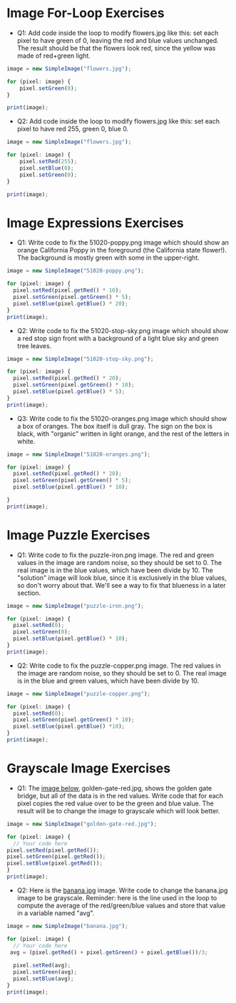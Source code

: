 # Image For-Loop Exercises

* Q1: Add code inside the loop to modify flowers.jpg like this: set each pixel to have green of 0, leaving the red and blue values unchanged. The result should be that the flowers look red, since the yellow was made of red+green light.

```javascript
image = new SimpleImage("flowers.jpg");

for (pixel: image) {
    pixel.setGreen(0);
}

print(image);
```

* Q2: Add code inside the loop to modify flowers.jpg like this: set each pixel to have red 255, green 0, blue 0.

```javascript
image = new SimpleImage("flowers.jpg");

for (pixel: image) {
    pixel.setRed(255);
    pixel.setBlue(0);
    pixel.setGreen(0);
}

print(image);
```

# Image Expressions Exercises

* Q1: Write code to fix the 51020-poppy.png image which should show an orange California Poppy in the foreground (the California state flower!). The background is mostly green with some in the upper-right.

```javascript
image = new SimpleImage("51020-poppy.png");

for (pixel: image) {
  pixel.setRed(pixel.getRed() * 10);
  pixel.setGreen(pixel.getGreen() * 5);
  pixel.setBlue(pixel.getBlue() * 20);
}
print(image);
```

* Q2: Write code to fix the 51020-stop-sky.png image which should show a red stop sign front with a background of a light blue sky and green tree leaves.

```javascript
image = new SimpleImage("51020-stop-sky.png");

for (pixel: image) {
  pixel.setRed(pixel.getRed() * 20);
  pixel.setGreen(pixel.getGreen() * 10);
  pixel.setBlue(pixel.getBlue() * 5);
}
print(image);
```

* Q3: Write code to fix the 51020-oranges.png image which should show a box of oranges. The box itself is dull gray. The sign on the box is black, with "organic" written in light orange, and the rest of the letters in white.

```javascript
image = new SimpleImage("51020-oranges.png");

for (pixel: image) {
  pixel.setRed(pixel.getRed() * 20);
  pixel.setGreen(pixel.getGreen() * 5);
  pixel.setBlue(pixel.getBlue() * 10);

}
print(image);
```

# Image Puzzle Exercises

* Q1: Write code to fix the puzzle-iron.png image. The red and green values in the image are random noise, so they should be set to 0. The real image is in the blue values, which have been divide by 10. The "solution" image will look blue, since it is exclusively in the blue values, so don't worry about that. We'll see a way to fix that blueness in a later section.

```javascript
image = new SimpleImage("puzzle-iron.png");

for (pixel: image) {
  pixel.setRed(0);
  pixel.setGreen(0);
  pixel.setBlue(pixel.getBlue() * 10);
}
print(image);
```

* Q2: Write code to fix the puzzle-copper.png image. The red values in the image are random noise, so they should be set to 0. The real image is in the blue and green values, which have been divide by 10.

```javascript
image = new SimpleImage("puzzle-copper.png");

for (pixel: image) {
  pixel.setRed(0);
  pixel.setGreen(pixel.getGreen() * 10);
  pixel.setBlue(pixel.getBlue() *10);
}
print(image);
```

# Grayscale Image Exercises

* Q1: The [image below](https://lagunita.stanford.edu/c4x/Engineering/CS101/asset/golden-gate-red.jpg), golden-gate-red.jpg, shows the golden gate bridge, but all of the data is in the red values. Write code that for each pixel copies the red value over to be the green and blue value. The result will be to change the image to grayscale which will look better.

```javascript
image = new SimpleImage("golden-gate-red.jpg");

for (pixel: image) {
  // Your code here
pixel.setRed(pixel.getRed());
pixel.setGreen(pixel.getRed());
pixel.setBlue(pixel.getRed());
}
print(image);
```

* Q2: Here is the [banana.jpg](https://lagunita.stanford.edu/c4x/Engineering/CS101/asset/banana.jpg) image. Write code to change the banana.jpg image to be grayscale. Reminder: here is the line used in the loop to compute the average of the red/green/blue values and store that value in a variable named "avg".

```javascript
image = new SimpleImage("banana.jpg");

for (pixel: image) {
  // Your code here
 avg = (pixel.getRed() + pixel.getGreen() + pixel.getBlue())/3;
  
  pixel.setRed(avg);
  pixel.setGreen(avg);
  pixel.setBlue(avg);
}
print(image);
```
